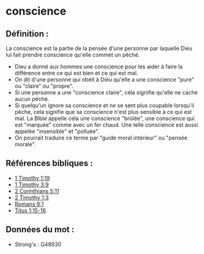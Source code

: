 # conscience

## Définition :

La conscience est la partie de la pensée d'une personne par laquelle Dieu lui fait prendre conscience qu'elle commet un péché.

* Dieu a donné aux hommes une conscience pour les aider à faire la différence entre ce qui est bien et ce qui est mal.
* On dit d'une personne qui obéit à Dieu qu'elle a une conscience "pure" ou "claire" ou "propre".
* Si une personne a une "conscience claire", cela signifie qu'elle ne cache aucun péché.
* Si quelqu'un ignore sa conscience et ne se sent plus coupable lorsqu'il pèche, cela signifie que sa conscience n'est plus sensible à ce qui est mal. La Bible appelle cela une conscience "brûlée", une conscience qui est "marquée" comme avec un fer chaud. Une telle conscience est aussi appelée "insensible" et "polluée".
* On pourrait traduire ce terme par "guide moral intérieur" ou "pensée morale".

## Références bibliques :

* [1 Timothy 1:19](rc://en/tn/help/1ti/01/19)
* [1 Timothy 3:9](rc://en/tn/help/1ti/03/09)
* [2 Corinthians 5:11](rc://en/tn/help/2co/05/11)
* [2 Timothy 1:3](rc://en/tn/help/2ti/01/03)
* [Romans 9:1](rc://en/tn/help/rom/09/01)
* [Titus 1:15-16](rc://en/tn/help/tit/01/15)

## Données du mot :

* Strong's : G48930
